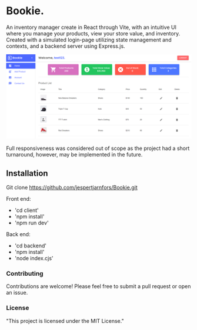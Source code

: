 # Bookie.

An inventory manager create in React through Vite, with an intuitive UI where you manage your products, view your store value, and inventory. Created with a simulated login-page utilizing state management and contexts, and a backend server using Express.js.

![Bookie Preview](screenshots/Bookie.png)

Full responsiveness was considered out of scope as the project had a short turnaround, however, may be implemented in the future.

## Installation

Git clone https://github.com/jespertjarnfors/Bookie.git

Front end:
- 'cd client'
- 'npm install'
- 'npm run dev'

Back end:
- 'cd backend'
- 'npm install'
- 'node index.cjs'

### Contributing

Contributions are welcome! Please feel free to submit a pull request or open an issue.

### License

"This project is licensed under the MIT License."